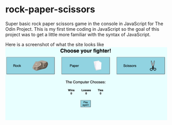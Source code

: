 # rock-paper-scissors

Super basic rock paper scissors game in the console in JavaScript for The Odin Project. This is my first time coding in JavaScript so the goal of this project was to get a little more familiar with the syntax of JavaScript.

Here is a screenshot of what the site looks like
![Alt text](./rockpaperscissors.png "Website Preview")